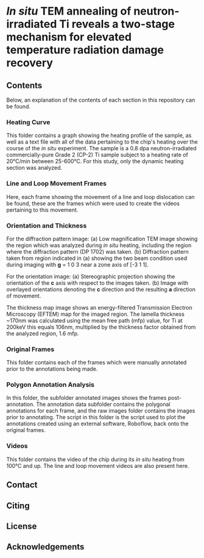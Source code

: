 # _In situ_ TEM annealing of neutron-irradiated Ti reveals a two-stage mechanism for elevated temperature radiation damage recovery
## Contents
Below, an explanation of the contents of each section in this repository can be found.

### Heating Curve
This folder contains a graph showing the heating profile of the sample, as well as a text file with all of the data pertaining to the chip's heating over the course of the _in situ_ experiment. The sample is a 0.8 dpa neutron-irradiated commercially-pure Grade 2 (CP-2) Ti sample subject to a heating rate of 20°C/min between 25-600°C. For this study, only the dynamic heating section was analyzed.

### Line and Loop Movement Frames
Here, each frame showing the movement of a line and loop dislocation can be found, these are the frames which were used to create the videos pertaining to this movement.

### Orientation and Thickness
For the diffraction pattern image: (a) Low magnification TEM image showing the region which was analyzed during _in situ_ heating, including the region where the diffraction pattern (DP 1702) was taken. (b) Diffraction pattern taken from region indicated in (a) showing the two beam condition used during imaging with **g** = 1 0 3 near a zone axis of [-3 1 1].

For the orientation image: (a) Stereographic projection showing the orientation of the **c** axis with respect to the images taken. (b) Image with overlayed orientations denoting the **c** direction and the resulting **a** direction of movement.

The thickness map image shows an energy-filtered Transmission Electron Microscopy (EFTEM) map for the imaged region. The lamella thickness ~170nm was calculated using the mean free path (mfp) value, for Ti at 200keV this equals 106nm, multiplied by the thickness factor obtained from the analyzed region, 1.6 mfp.

### Original Frames
This folder contains each of the frames which were manually annotated prior to the annotations being made.

### Polygon Annotation Analysis
In this folder, the subfolder annotated images shows the frames post-annotation. The annotation data subfolder contains the polygonal annotations for each frame, and the raw images folder contains the images prior to annotating. The script in this folder is the script used to plot the annotations created using an external software, Roboflow, back onto the original frames.

### Videos
This folder contains the video of the chip during its _in situ_ heating from 100°C and up. The line and loop movement videos are also present here.

## Contact
## Citing
## License
## Acknowledgements
